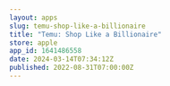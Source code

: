 ```yaml
---
layout: apps
slug: temu-shop-like-a-billionaire
title: "Temu: Shop Like a Billionaire"
store: apple
app_id: 1641486558
date: 2024-03-14T07:34:12Z
published: 2022-08-31T07:00:00Z
---
```

